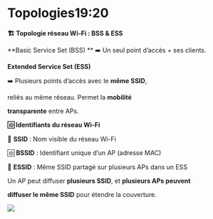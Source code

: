 # Topologies19:20

**🏗 Topologie réseau Wi-Fi : BSS & ESS**

**Basic Service Set (BSS)  **
➡️ Un seul point d’accès + ses clients.



























**Extended Service Set (ESS)**

➡️ Plusieurs points d’accès avec le **même SSID**,

reliés au même réseau. Permet la **mobilité**

**transparente** entre APs.



















**🆔 Identifiants du réseau Wi-Fi**

📛 **SSID** : Nom visible du réseau Wi-Fi

🆔 **BSSID** : Identifiant unique d’un AP (adresse MAC)

📶 **ESSID** : Même SSID partagé sur plusieurs APs dans un ESS

Un AP peut diffuser **plusieurs SSID**, et **plusieurs APs peuvent**

**diffuser le même SSID** pour étendre la couverture.

![](../../../media/Cours-Infrastructures-réseaux-Topologies-image2.png)


